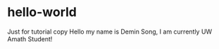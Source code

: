 # hello-world
Just for tutorial copy
Hello my name is Demin Song, I am currently UW Amath Student! 
